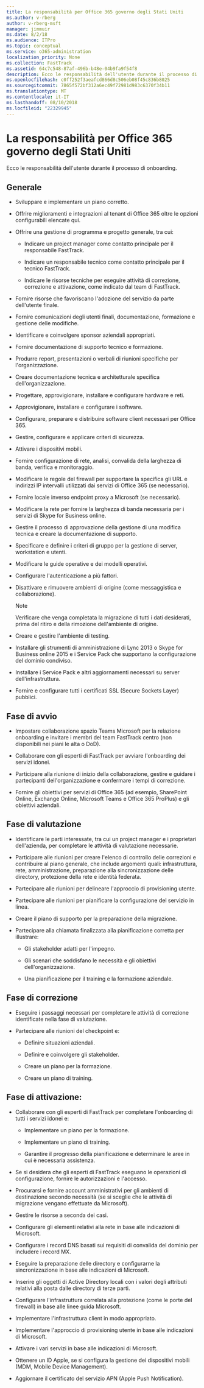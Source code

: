 ```yaml
---
title: La responsabilità per Office 365 governo degli Stati Uniti
ms.author: v-rberg
author: v-rberg-msft
manager: jimmuir
ms.date: 8/2/18
ms.audience: ITPro
ms.topic: conceptual
ms.service: o365-administration
localization_priority: None
ms.collection: FastTrack
ms.assetid: 64c7c548-87af-496b-b48e-04b9fa9f54f8
description: Ecco le responsabilità dell'utente durante il processo di onboarding.
ms.openlocfilehash: c0ff252f3aeafcd866d8c506eb08f45c836b8025
ms.sourcegitcommit: 7865f572bf312a6ec49f72981d983c6370f34b11
ms.translationtype: MT
ms.contentlocale: it-IT
ms.lasthandoff: 08/10/2018
ms.locfileid: "22329945"
---
```

# <a name="your-responsibilities-for-office-365-us-government"></a>La responsabilità per Office 365 governo degli Stati Uniti

Ecco le responsabilità dell'utente durante il processo di onboarding.
  
## <a name="general"></a>Generale

- Sviluppare e implementare un piano corretto.
    
- Offrire miglioramenti e integrazioni al tenant di Office 365 oltre le opzioni configurabili elencate qui. 
    
- Offrire una gestione di programma e progetto generale, tra cui: 
    
  - Indicare un project manager come contatto principale per il responsabile FastTrack.
    
  - Indicare un responsabile tecnico come contatto principale per il tecnico FastTrack.
    
  - Indicare le risorse tecniche per eseguire attività di correzione, correzione e attivazione, come indicato dal team di FastTrack. 
    
- Fornire risorse che favoriscano l'adozione del servizio da parte dell'utente finale.
    
- Fornire comunicazioni degli utenti finali, documentazione, formazione e gestione delle modifiche.
    
- Identificare e coinvolgere sponsor aziendali appropriati. 
    
- Fornire documentazione di supporto tecnico e formazione. 
    
- Produrre report, presentazioni o verbali di riunioni specifiche per l'organizzazione. 
    
- Creare documentazione tecnica e architetturale specifica dell'organizzazione. 
    
- Progettare, approvigionare, installare e configurare hardware e reti. 
    
- Approvigionare, installare e configurare i software. 
    
- Configurare, preparare e distribuire software client necessari per Office 365.
    
- Gestire, configurare e applicare criteri di sicurezza.
    
- Attivare i dispositivi mobili.
    
- Fornire configurazione di rete, analisi, convalida della larghezza di banda, verifica e monitoraggio. 

- Modificare le regole del firewall per supportare la specifica gli URL e indirizzi IP intervalli utilizzati dai servizi di Office 365 (se necessario).

- Fornire locale inverso endpoint proxy a Microsoft (se necessario). 
    
- Modificare la rete per fornire la larghezza di banda necessaria per i servizi di Skype for Business online.
    
- Gestire il processo di approvazione della gestione di una modifica tecnica e creare la documentazione di supporto.
    
- Specificare e definire i criteri di gruppo per la gestione di server, workstation e utenti.
    
- Modificare le guide operative e dei modelli operativi.
    
- Configurare l'autenticazione a più fattori.
    
- Disattivare e rimuovere ambienti di origine (come messaggistica e collaborazione). 
    
    > [!NOTE]
    > Verificare che venga completata la migrazione di tutti i dati desiderati, prima del ritiro e della rimozione dell'ambiente di origine. 
  
- Creare e gestire l'ambiente di testing.
    
- Installare gli strumenti di amministrazione di Lync 2013 o Skype for Business online 2015 e i Service Pack che supportano la configurazione del dominio condiviso.
    
- Installare i Service Pack e altri aggiornamenti necessari su server dell'infrastruttura. 
    
- Fornire e configurare tutti i certificati SSL (Secure Sockets Layer) pubblici. 
    
## <a name="initiate-phase"></a>Fase di avvio

- Impostare collaborazione spazio Teams Microsoft per la relazione onboarding e invitare i membri del team FastTrack centro (non disponibili nei piani le alta o DoD).
    
- Collaborare con gli esperti di FastTrack per avviare l'onboarding dei servizi idonei.  
    
- Participare alla riunione di inizio della collaborazione, gestire e guidare i partecipanti dell'organizzazione e confermare i tempi di correzione.
    
- Fornire gli obiettivi per servizi di Office 365 (ad esempio, SharePoint Online, Exchange Online, Microsoft Teams e Office 365 ProPlus) e gli obiettivi aziendali.
    
## <a name="assess-phase"></a>Fase di valutazione

- Identificare le parti interessate, tra cui un project manager e i proprietari dell'azienda, per completare le attività di valutazione necessarie. 
    
- Participare alle riunioni per creare l'elenco di controllo delle correzioni e contribuire al piano generale, che include argomenti quali: infrastruttura, rete, amministrazione, preparazione alla sincronizzazione delle directory, protezione della rete e identità federata. 
    
- Partecipare alle riunioni per delineare l'approccio di provisioning utente. 
    
- Partecipare alle riunioni per pianificare la configurazione del servizio in linea. 
    
- Creare il piano di supporto per la preparazione della migrazione. 
    
- Partecipare alla chiamata finalizzata alla pianificazione corretta per illustrare:
    
  - Gli stakeholder adatti per l'impegno.
    
  - Gli scenari che soddisfano le necessità e gli obiettivi dell'organizzazione.
    
  - Una pianificazione per il training e la formazione aziendale.
    
## <a name="remediate-phase"></a>Fase di correzione

- Eseguire i passaggi necessari per completare le attività di correzione identificate nella fase di valutazione. 
    
- Partecipare alle riunioni del checkpoint e: 
    
  - Definire situazioni aziendali.
    
  - Definire e coinvolgere gli stakeholder.
    
  - Creare un piano per la formazione.
    
  - Creare un piano di training.
    
## <a name="enable-phase"></a>Fase di attivazione:

- Collaborare con gli esperti di FastTrack per completare l'onboarding di tutti i servizi idonei e:
    
  - Implementare un piano per la formazione.
    
  - Implementare un piano di training.
    
  - Garantire il progresso della pianificazione e determinare le aree in cui è necessaria assistenza.
    
- Se si desidera che gli esperti di FastTrack eseguano le operazioni di configurazione, fornire le autorizzazioni e l'accesso.
    
- Procurarsi e fornire account amministrativi per gli ambienti di destinazione secondo necessità (se si sceglie che le attività di migrazione vengano effettuate da Microsoft).
    
- Gestire le risorse a seconda dei casi. 
    
- Configurare gli elementi relativi alla rete in base alle indicazioni di Microsoft.
    
- Configurare i record DNS basati sui requisiti di convalida del dominio per includere i record MX.
    
- Eseguire la preparazione delle directory e configurarne la sincronizzazione in base alle indicazioni di Microsoft.
    
- Inserire gli oggetti di Active Directory locali con i valori degli attributi relativi alla posta dalle directory di terze parti.
    
- Configurare l'infrastruttura correlata alla protezione (come le porte del firewall) in base alle linee guida Microsoft.
    
- Implementare l'infrastruttura client in modo appropriato.
    
- Implementare l'approccio di provisioning utente in base alle indicazioni di Microsoft.
    
- Attivare i vari servizi in base alle indicazioni di Microsoft.
    
- Ottenere un ID Apple, se si configura la gestione dei dispositivi mobili (MDM, Mobile Device Management).
    
- Aggiornare il certificato del servizio APN (Apple Push Notification).
    

  

